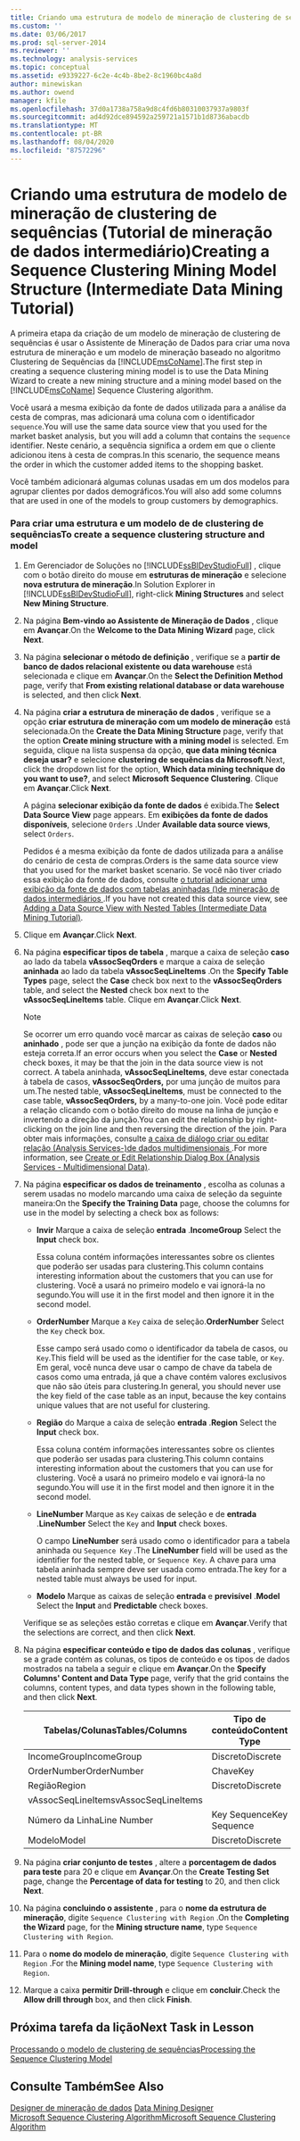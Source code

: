 ```yaml
---
title: Criando uma estrutura de modelo de mineração de clustering de sequências (tutorial de mineração de dados intermediário) | Microsoft Docs
ms.custom: ''
ms.date: 03/06/2017
ms.prod: sql-server-2014
ms.reviewer: ''
ms.technology: analysis-services
ms.topic: conceptual
ms.assetid: e9339227-6c2e-4c4b-8be2-8c1960bc4a8d
author: minewiskan
ms.author: owend
manager: kfile
ms.openlocfilehash: 37d0a1738a758a9d8c4fd6b80310037937a9803f
ms.sourcegitcommit: ad4d92dce894592a259721a1571b1d8736abacdb
ms.translationtype: MT
ms.contentlocale: pt-BR
ms.lasthandoff: 08/04/2020
ms.locfileid: "87572296"
---
```

# <a name="creating-a-sequence-clustering-mining-model-structure-intermediate-data-mining-tutorial"></a><span data-ttu-id="8f0b0-102">Criando uma estrutura de modelo de mineração de clustering de sequências (Tutorial de mineração de dados intermediário)</span><span class="sxs-lookup"><span data-stu-id="8f0b0-102">Creating a Sequence Clustering Mining Model Structure (Intermediate Data Mining Tutorial)</span></span>
  <span data-ttu-id="8f0b0-103">A primeira etapa da criação de um modelo de mineração de clustering de sequências é usar o Assistente de Mineração de Dados para criar uma nova estrutura de mineração e um modelo de mineração baseado no algoritmo Clustering de Sequências da [!INCLUDE[msCoName](../includes/msconame-md.md)].</span><span class="sxs-lookup"><span data-stu-id="8f0b0-103">The first step in creating a sequence clustering mining model is to use the Data Mining Wizard to create a new mining structure and a mining model based on the [!INCLUDE[msCoName](../includes/msconame-md.md)] Sequence Clustering algorithm.</span></span>  
  
 <span data-ttu-id="8f0b0-104">Você usará a mesma exibição da fonte de dados utilizada para a análise da cesta de compras, mas adicionará uma coluna com o identificador `sequence`.</span><span class="sxs-lookup"><span data-stu-id="8f0b0-104">You will use the same data source view that you used for the market basket analysis, but you will add a column that contains the `sequence` identifier.</span></span> <span data-ttu-id="8f0b0-105">Neste cenário, a sequência significa a ordem em que o cliente adicionou itens à cesta de compras.</span><span class="sxs-lookup"><span data-stu-id="8f0b0-105">In this scenario, the sequence means the order in which the customer added items to the shopping basket.</span></span>  
  
 <span data-ttu-id="8f0b0-106">Você também adicionará algumas colunas usadas em um dos modelos para agrupar clientes por dados demográficos.</span><span class="sxs-lookup"><span data-stu-id="8f0b0-106">You will also add some columns that are used in one of the models to group customers by demographics.</span></span>  
  
### <a name="to-create-a-sequence-clustering-structure-and-model"></a><span data-ttu-id="8f0b0-107">Para criar uma estrutura e um modelo de de clustering de sequências</span><span class="sxs-lookup"><span data-stu-id="8f0b0-107">To create a sequence clustering structure and model</span></span>  
  
1.  <span data-ttu-id="8f0b0-108">Em Gerenciador de Soluções no [!INCLUDE[ssBIDevStudioFull](../includes/ssbidevstudiofull-md.md)] , clique com o botão direito do mouse em **estruturas de mineração** e selecione **nova estrutura de mineração**.</span><span class="sxs-lookup"><span data-stu-id="8f0b0-108">In Solution Explorer in [!INCLUDE[ssBIDevStudioFull](../includes/ssbidevstudiofull-md.md)], right-click **Mining Structures** and select **New Mining Structure**.</span></span>  
  
2.  <span data-ttu-id="8f0b0-109">Na página **Bem-vindo ao Assistente de Mineração de Dados** , clique em **Avançar**.</span><span class="sxs-lookup"><span data-stu-id="8f0b0-109">On the **Welcome to the Data Mining Wizard** page, click **Next**.</span></span>  
  
3.  <span data-ttu-id="8f0b0-110">Na página **selecionar o método de definição** , verifique se a **partir de banco de dados relacional existente ou data warehouse** está selecionada e clique em **Avançar**.</span><span class="sxs-lookup"><span data-stu-id="8f0b0-110">On the **Select the Definition Method** page, verify that **From existing relational database or data warehouse** is selected, and then click **Next**.</span></span>  
  
4.  <span data-ttu-id="8f0b0-111">Na página **criar a estrutura de mineração de dados** , verifique se a opção **criar estrutura de mineração com um modelo de mineração** está selecionada.</span><span class="sxs-lookup"><span data-stu-id="8f0b0-111">On the **Create the Data Mining Structure** page, verify that the option **Create mining structure with a mining model** is selected.</span></span> <span data-ttu-id="8f0b0-112">Em seguida, clique na lista suspensa da opção, **que data mining técnica deseja usar?** e selecione **clustering de sequências da Microsoft**.</span><span class="sxs-lookup"><span data-stu-id="8f0b0-112">Next, click the dropdown list for the option, **Which data mining technique do you want to use?**, and select **Microsoft Sequence Clustering**.</span></span> <span data-ttu-id="8f0b0-113">Clique em **Avançar**.</span><span class="sxs-lookup"><span data-stu-id="8f0b0-113">Click **Next**.</span></span>  
  
     <span data-ttu-id="8f0b0-114">A página **selecionar exibição da fonte de dados** é exibida.</span><span class="sxs-lookup"><span data-stu-id="8f0b0-114">The **Select Data Source View** page appears.</span></span> <span data-ttu-id="8f0b0-115">Em **exibições da fonte de dados disponíveis**, selecione `Orders` .</span><span class="sxs-lookup"><span data-stu-id="8f0b0-115">Under **Available data source views**, select `Orders`.</span></span>  
  
     <span data-ttu-id="8f0b0-116">Pedidos é a mesma exibição da fonte de dados utilizada para a análise do cenário de cesta de compras.</span><span class="sxs-lookup"><span data-stu-id="8f0b0-116">Orders is the same data source view that you used for the market basket scenario.</span></span> <span data-ttu-id="8f0b0-117">Se você não tiver criado essa exibição da fonte de dados, consulte [o tutorial adicionar uma exibição da fonte de dados com tabelas aninhadas &#40;&#41;de mineração de dados intermediários ](../../2014/tutorials/adding-a-data-source-view-with-nested-tables-intermediate-data-mining-tutorial.md).</span><span class="sxs-lookup"><span data-stu-id="8f0b0-117">If you have not created this data source view, see [Adding a Data Source View with Nested Tables &#40;Intermediate Data Mining Tutorial&#41;](../../2014/tutorials/adding-a-data-source-view-with-nested-tables-intermediate-data-mining-tutorial.md).</span></span>  
  
5.  <span data-ttu-id="8f0b0-118">Clique em **Avançar**.</span><span class="sxs-lookup"><span data-stu-id="8f0b0-118">Click **Next**.</span></span>  
  
6.  <span data-ttu-id="8f0b0-119">Na página **especificar tipos de tabela** , marque a caixa de seleção **caso** ao lado da tabela **vAssocSeqOrders** e marque a caixa de seleção **aninhada** ao lado da tabela **vAssocSeqLineItems** .</span><span class="sxs-lookup"><span data-stu-id="8f0b0-119">On the **Specify Table Types** page, select the **Case** check box next to the **vAssocSeqOrders** table, and select the **Nested** check box next to the **vAssocSeqLineItems** table.</span></span> <span data-ttu-id="8f0b0-120">Clique em **Avançar**.</span><span class="sxs-lookup"><span data-stu-id="8f0b0-120">Click **Next**.</span></span>  
  
    > [!NOTE]  
    >  <span data-ttu-id="8f0b0-121">Se ocorrer um erro quando você marcar as caixas de seleção **caso** ou **aninhado** , pode ser que a junção na exibição da fonte de dados não esteja correta.</span><span class="sxs-lookup"><span data-stu-id="8f0b0-121">If an error occurs when you select the **Case** or **Nested** check boxes, it may be that the join in the data source view is not correct.</span></span> <span data-ttu-id="8f0b0-122">A tabela aninhada, **vAssocSeqLineItems**, deve estar conectada à tabela de casos, **vAssocSeqOrders,** por uma junção de muitos para um.</span><span class="sxs-lookup"><span data-stu-id="8f0b0-122">The nested table, **vAssocSeqLineItems**, must be connected to the case table, **vAssocSeqOrders,** by a many-to-one join.</span></span> <span data-ttu-id="8f0b0-123">Você pode editar a relação clicando com o botão direito do mouse na linha de junção e invertendo a direção da junção.</span><span class="sxs-lookup"><span data-stu-id="8f0b0-123">You can edit the relationship by right-clicking on the join line and then reversing the direction of the join.</span></span> <span data-ttu-id="8f0b0-124">Para obter mais informações, consulte [a caixa de diálogo criar ou editar relação &#40;Analysis Services-&#41;de dados multidimensionais ](../../2014/analysis-services/create-or-edit-relationship-dialog-box-analysis-services-multidimensional-data.md).</span><span class="sxs-lookup"><span data-stu-id="8f0b0-124">For more information, see [Create or Edit Relationship Dialog Box &#40;Analysis Services - Multidimensional Data&#41;](../../2014/analysis-services/create-or-edit-relationship-dialog-box-analysis-services-multidimensional-data.md).</span></span>  
  
7.  <span data-ttu-id="8f0b0-125">Na página **especificar os dados de treinamento** , escolha as colunas a serem usadas no modelo marcando uma caixa de seleção da seguinte maneira:</span><span class="sxs-lookup"><span data-stu-id="8f0b0-125">On the **Specify the Training Data** page, choose the columns for use in the model by selecting a check box as follows:</span></span>  
  
    -   <span data-ttu-id="8f0b0-126">**Invir** Marque a caixa de seleção **entrada** .</span><span class="sxs-lookup"><span data-stu-id="8f0b0-126">**IncomeGroup** Select the **Input** check box.</span></span>  
  
         <span data-ttu-id="8f0b0-127">Essa coluna contém informações interessantes sobre os clientes que poderão ser usadas para clustering.</span><span class="sxs-lookup"><span data-stu-id="8f0b0-127">This column contains interesting information about the customers that you can use for clustering.</span></span> <span data-ttu-id="8f0b0-128">Você a usará no primeiro modelo e vai ignorá-la no segundo.</span><span class="sxs-lookup"><span data-stu-id="8f0b0-128">You will use it in the first model and then ignore it in the second model.</span></span>  
  
    -   <span data-ttu-id="8f0b0-129">**OrderNumber** Marque a `Key` caixa de seleção.</span><span class="sxs-lookup"><span data-stu-id="8f0b0-129">**OrderNumber** Select the `Key` check box.</span></span>  
  
         <span data-ttu-id="8f0b0-130">Esse campo será usado como o identificador da tabela de casos, ou `Key`.</span><span class="sxs-lookup"><span data-stu-id="8f0b0-130">This field will be used as the identifier for the case table, or `Key`.</span></span> <span data-ttu-id="8f0b0-131">Em geral, você nunca deve usar o campo de chave da tabela de casos como uma entrada, já que a chave contém valores exclusivos que não são úteis para clustering.</span><span class="sxs-lookup"><span data-stu-id="8f0b0-131">In general, you should never use the key field of the case table as an input, because the key contains unique values that are not useful for clustering.</span></span>  
  
    -   <span data-ttu-id="8f0b0-132">**Região** do Marque a caixa de seleção **entrada** .</span><span class="sxs-lookup"><span data-stu-id="8f0b0-132">**Region** Select the **Input** check box.</span></span>  
  
         <span data-ttu-id="8f0b0-133">Essa coluna contém informações interessantes sobre os clientes que poderão ser usadas para clustering.</span><span class="sxs-lookup"><span data-stu-id="8f0b0-133">This column contains interesting information about the customers that you can use for clustering.</span></span> <span data-ttu-id="8f0b0-134">Você a usará no primeiro modelo e vai ignorá-la no segundo.</span><span class="sxs-lookup"><span data-stu-id="8f0b0-134">You will use it in the first model and then ignore it in the second model.</span></span>  
  
    -   <span data-ttu-id="8f0b0-135">**LineNumber** Marque as `Key` caixas de seleção e de **entrada** .</span><span class="sxs-lookup"><span data-stu-id="8f0b0-135">**LineNumber** Select the `Key` and **Input** check boxes.</span></span>  
  
         <span data-ttu-id="8f0b0-136">O campo **LineNumber** será usado como o identificador para a tabela aninhada ou `Sequence Key` .</span><span class="sxs-lookup"><span data-stu-id="8f0b0-136">The **LineNumber** field will be used as the identifier for the nested table, or `Sequence Key`.</span></span> <span data-ttu-id="8f0b0-137">A chave para uma tabela aninhada sempre deve ser usada como entrada.</span><span class="sxs-lookup"><span data-stu-id="8f0b0-137">The key for a nested table must always be used for input.</span></span>  
  
    -   <span data-ttu-id="8f0b0-138">**Modelo** Marque as caixas de seleção **entrada** e **previsível** .</span><span class="sxs-lookup"><span data-stu-id="8f0b0-138">**Model** Select the **Input** and **Predictable** check boxes.</span></span>  
  
     <span data-ttu-id="8f0b0-139">Verifique se as seleções estão corretas e clique em **Avançar**.</span><span class="sxs-lookup"><span data-stu-id="8f0b0-139">Verify that the selections are correct, and then click **Next**.</span></span>  
  
8.  <span data-ttu-id="8f0b0-140">Na página **especificar conteúdo e tipo de dados das colunas** , verifique se a grade contém as colunas, os tipos de conteúdo e os tipos de dados mostrados na tabela a seguir e clique em **Avançar**.</span><span class="sxs-lookup"><span data-stu-id="8f0b0-140">On the **Specify Columns' Content and Data Type** page, verify that the grid contains the columns, content types, and data types shown in the following table, and then click **Next**.</span></span>  
  
    |<span data-ttu-id="8f0b0-141">Tabelas/Colunas</span><span class="sxs-lookup"><span data-stu-id="8f0b0-141">Tables/Columns</span></span>|<span data-ttu-id="8f0b0-142">Tipo de conteúdo</span><span class="sxs-lookup"><span data-stu-id="8f0b0-142">Content Type</span></span>|<span data-ttu-id="8f0b0-143">Tipo de Dados</span><span class="sxs-lookup"><span data-stu-id="8f0b0-143">Data Type</span></span>|  
    |---------------------|------------------|---------------|  
    |<span data-ttu-id="8f0b0-144">IncomeGroup</span><span class="sxs-lookup"><span data-stu-id="8f0b0-144">IncomeGroup</span></span>|<span data-ttu-id="8f0b0-145">Discreto</span><span class="sxs-lookup"><span data-stu-id="8f0b0-145">Discrete</span></span>|<span data-ttu-id="8f0b0-146">Texto</span><span class="sxs-lookup"><span data-stu-id="8f0b0-146">Text</span></span>|  
    |<span data-ttu-id="8f0b0-147">OrderNumber</span><span class="sxs-lookup"><span data-stu-id="8f0b0-147">OrderNumber</span></span>|<span data-ttu-id="8f0b0-148">Chave</span><span class="sxs-lookup"><span data-stu-id="8f0b0-148">Key</span></span>|<span data-ttu-id="8f0b0-149">Texto</span><span class="sxs-lookup"><span data-stu-id="8f0b0-149">Text</span></span>|  
    |<span data-ttu-id="8f0b0-150">Região</span><span class="sxs-lookup"><span data-stu-id="8f0b0-150">Region</span></span>|<span data-ttu-id="8f0b0-151">Discreto</span><span class="sxs-lookup"><span data-stu-id="8f0b0-151">Discrete</span></span>|<span data-ttu-id="8f0b0-152">Texto</span><span class="sxs-lookup"><span data-stu-id="8f0b0-152">Text</span></span>|  
    |<span data-ttu-id="8f0b0-153">vAssocSeqLineItems</span><span class="sxs-lookup"><span data-stu-id="8f0b0-153">vAssocSeqLineItems</span></span>|||  
    |<span data-ttu-id="8f0b0-154">Número da Linha</span><span class="sxs-lookup"><span data-stu-id="8f0b0-154">Line Number</span></span>|<span data-ttu-id="8f0b0-155">Key Sequence</span><span class="sxs-lookup"><span data-stu-id="8f0b0-155">Key Sequence</span></span>|<span data-ttu-id="8f0b0-156">long</span><span class="sxs-lookup"><span data-stu-id="8f0b0-156">Long</span></span>|  
    |<span data-ttu-id="8f0b0-157">Modelo</span><span class="sxs-lookup"><span data-stu-id="8f0b0-157">Model</span></span>|<span data-ttu-id="8f0b0-158">Discreto</span><span class="sxs-lookup"><span data-stu-id="8f0b0-158">Discrete</span></span>|<span data-ttu-id="8f0b0-159">Texto</span><span class="sxs-lookup"><span data-stu-id="8f0b0-159">Text</span></span>|  
  
9. <span data-ttu-id="8f0b0-160">Na página **criar conjunto de testes** , altere a **porcentagem de dados para teste** para 20 e clique em **Avançar**.</span><span class="sxs-lookup"><span data-stu-id="8f0b0-160">On the **Create Testing Set** page, change the **Percentage of data for testing** to 20, and then click **Next**.</span></span>  
  
10. <span data-ttu-id="8f0b0-161">Na página **concluindo o assistente** , para o **nome da estrutura de mineração**, digite `Sequence Clustering with Region` .</span><span class="sxs-lookup"><span data-stu-id="8f0b0-161">On the **Completing the Wizard** page, for the **Mining structure name**, type `Sequence Clustering with Region`.</span></span>  
  
11. <span data-ttu-id="8f0b0-162">Para o **nome do modelo de mineração**, digite `Sequence Clustering with Region` .</span><span class="sxs-lookup"><span data-stu-id="8f0b0-162">For the **Mining model name**, type `Sequence Clustering with Region`.</span></span>  
  
12. <span data-ttu-id="8f0b0-163">Marque a caixa **permitir Drill-through** e clique em **concluir**.</span><span class="sxs-lookup"><span data-stu-id="8f0b0-163">Check the **Allow drill through** box, and then click **Finish**.</span></span>  
  
## <a name="next-task-in-lesson"></a><span data-ttu-id="8f0b0-164">Próxima tarefa da lição</span><span class="sxs-lookup"><span data-stu-id="8f0b0-164">Next Task in Lesson</span></span>  
 [<span data-ttu-id="8f0b0-165">Processando o modelo de clustering de sequências</span><span class="sxs-lookup"><span data-stu-id="8f0b0-165">Processing the Sequence Clustering Model</span></span>](../../2014/tutorials/processing-the-sequence-clustering-model.md)  
  
## <a name="see-also"></a><span data-ttu-id="8f0b0-166">Consulte Também</span><span class="sxs-lookup"><span data-stu-id="8f0b0-166">See Also</span></span>  
 <span data-ttu-id="8f0b0-167">[Designer de mineração de dados](../../2014/analysis-services/data-mining/data-mining-designer.md) </span><span class="sxs-lookup"><span data-stu-id="8f0b0-167">[Data Mining Designer](../../2014/analysis-services/data-mining/data-mining-designer.md) </span></span>  
 [<span data-ttu-id="8f0b0-168">Microsoft Sequence Clustering Algorithm</span><span class="sxs-lookup"><span data-stu-id="8f0b0-168">Microsoft Sequence Clustering Algorithm</span></span>](../../2014/analysis-services/data-mining/microsoft-sequence-clustering-algorithm.md)  
  
  
